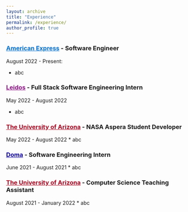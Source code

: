 ```yaml
---
layout: archive
title: "Experience"
permalink: /experience/
author_profile: true
---
```



<h3><span style="color: #016FD0;"><a href="https://www.americanexpress.com/" target="_blank" style="color: #016FD0;">American Express</a></span> - Software Engineer</h3>


August 2022 - Present: 
 * abc


<h3><span style="color: #901588;"><a href="https://www.leidos.com/" target="_blank" style="color: #901588;">Leidos</a></span> - Full Stack Software Engineering Intern</h3>

May 2022 - August 2022
 * abc


<h3><span style="color: #AB0520;"><a href="https://www.arizona.edu/" target="_blank" style="color: #AB0520;">The University of Arizona</a></span> - NASA Aspera Student Developer</h3>
May 2022 - August 2022
 * abc

 <h3><span style="color: #11069F;"><a href="https://www.doma.com/" target="_blank" style="color: #11069F;">Doma</a></span> - Software Engineering Intern</h3>
June 2021 - August 2021
 * abc

 <h3><span style="color: #AB0520;"><a href="https://www.arizona.edu/" target="_blank" style="color: #AB0520;">The University of Arizona</a></span> - Computer Science Teaching Assistant</h3>
August 2021 - January 2022
 * abc